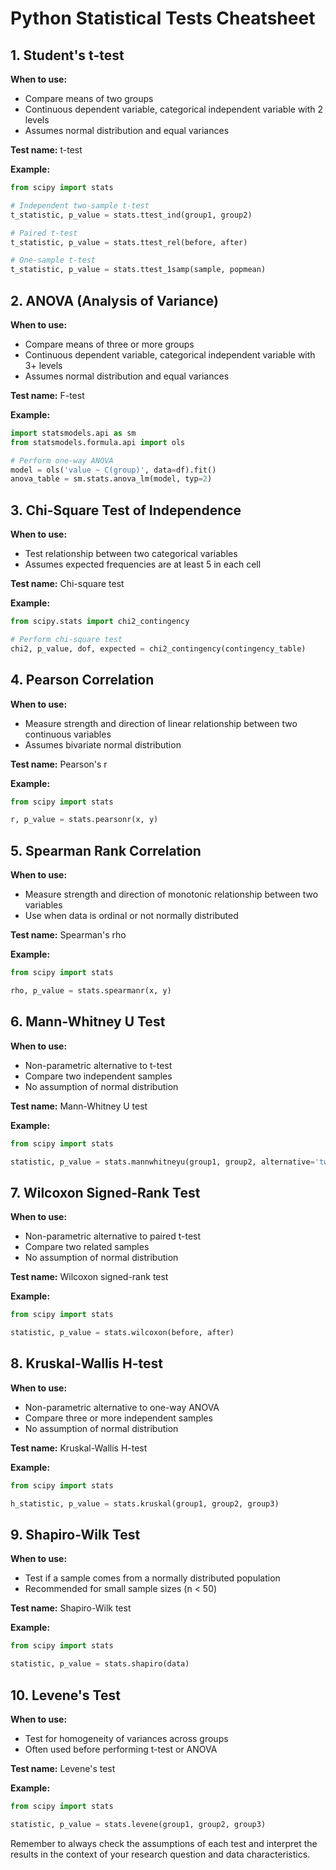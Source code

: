 # Python Statistical Tests Cheatsheet

## 1. Student's t-test

**When to use:** 
- Compare means of two groups
- Continuous dependent variable, categorical independent variable with 2 levels
- Assumes normal distribution and equal variances

**Test name:** t-test

**Example:**
```python
from scipy import stats

# Independent two-sample t-test
t_statistic, p_value = stats.ttest_ind(group1, group2)

# Paired t-test
t_statistic, p_value = stats.ttest_rel(before, after)

# One-sample t-test
t_statistic, p_value = stats.ttest_1samp(sample, popmean)
```

## 2. ANOVA (Analysis of Variance)

**When to use:** 
- Compare means of three or more groups
- Continuous dependent variable, categorical independent variable with 3+ levels
- Assumes normal distribution and equal variances

**Test name:** F-test

**Example:**
```python
import statsmodels.api as sm
from statsmodels.formula.api import ols

# Perform one-way ANOVA
model = ols('value ~ C(group)', data=df).fit()
anova_table = sm.stats.anova_lm(model, typ=2)
```

## 3. Chi-Square Test of Independence

**When to use:** 
- Test relationship between two categorical variables
- Assumes expected frequencies are at least 5 in each cell

**Test name:** Chi-square test

**Example:**
```python
from scipy.stats import chi2_contingency

# Perform chi-square test
chi2, p_value, dof, expected = chi2_contingency(contingency_table)
```

## 4. Pearson Correlation

**When to use:** 
- Measure strength and direction of linear relationship between two continuous variables
- Assumes bivariate normal distribution

**Test name:** Pearson's r

**Example:**
```python
from scipy import stats

r, p_value = stats.pearsonr(x, y)
```

## 5. Spearman Rank Correlation

**When to use:** 
- Measure strength and direction of monotonic relationship between two variables
- Use when data is ordinal or not normally distributed

**Test name:** Spearman's rho

**Example:**
```python
from scipy import stats

rho, p_value = stats.spearmanr(x, y)
```

## 6. Mann-Whitney U Test

**When to use:** 
- Non-parametric alternative to t-test
- Compare two independent samples
- No assumption of normal distribution

**Test name:** Mann-Whitney U test

**Example:**
```python
from scipy import stats

statistic, p_value = stats.mannwhitneyu(group1, group2, alternative='two-sided')
```

## 7. Wilcoxon Signed-Rank Test

**When to use:** 
- Non-parametric alternative to paired t-test
- Compare two related samples
- No assumption of normal distribution

**Test name:** Wilcoxon signed-rank test

**Example:**
```python
from scipy import stats

statistic, p_value = stats.wilcoxon(before, after)
```

## 8. Kruskal-Wallis H-test

**When to use:** 
- Non-parametric alternative to one-way ANOVA
- Compare three or more independent samples
- No assumption of normal distribution

**Test name:** Kruskal-Wallis H-test

**Example:**
```python
from scipy import stats

h_statistic, p_value = stats.kruskal(group1, group2, group3)
```

## 9. Shapiro-Wilk Test

**When to use:** 
- Test if a sample comes from a normally distributed population
- Recommended for small sample sizes (n < 50)

**Test name:** Shapiro-Wilk test

**Example:**
```python
from scipy import stats

statistic, p_value = stats.shapiro(data)
```

## 10. Levene's Test

**When to use:** 
- Test for homogeneity of variances across groups
- Often used before performing t-test or ANOVA

**Test name:** Levene's test

**Example:**
```python
from scipy import stats

statistic, p_value = stats.levene(group1, group2, group3)
```

Remember to always check the assumptions of each test and interpret the results in the context of your research question and data characteristics.
